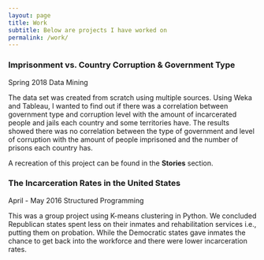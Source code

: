 ```yaml
---
layout: page
title: Work
subtitle: Below are projects I have worked on
permalink: /work/
---
```


### **Imprisonment vs. Country Corruption & Government Type**
Spring 2018
Data Mining 

The data set was created from scratch using multiple sources. Using Weka and Tableau, I wanted to find out if there was a correlation between government type and corruption level with the amount of incarcerated people and jails each country and some territories have. The results showed there was no correlation between the type of government and level of corruption with the amount of people imprisoned and the number of prisons each country has.  
  
A recreation of this project can be found in the **Stories** section.  

### **The Incarceration Rates in the United States**
April - May 2016 
Structured Programming 

This was a group project using K-means clustering in Python. We concluded Republican states spent less on their inmates and rehabilitation services i.e., putting them on probation. While the Democratic states gave inmates the chance to get back into the workforce and there were lower incarceration rates.
  
